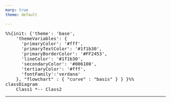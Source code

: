 ```yaml
---
marp: true
theme: default

---
```

<!-- Add this anywhere in your Markdown file -->
<script type="module">
  import mermaid from 'https://cdnjs.cloudflare.com/ajax/libs/mermaid/10.4.0/mermaid.min.js';
  mermaid.initialize({ startOnLoad: true });
</script>
<pre class="mermaid">
%%{init: {'theme': 'base',
    'themeVariables': {
      'primaryColor': '#fff',
      'primaryTextColor': '#1f1b30',
      'primaryBorderColor': '#FF2453',
      'lineColor': '#1f1b30',
      'secondaryColor': '#006100',
      'tertiaryColor': '#fff',
      'fontFamily':'verdana'
    }, "flowchart" : { "curve" : "basis" } } }%%
classDiagram
    Class1 *-- Class2
</pre>



---